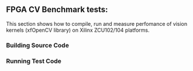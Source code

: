 ## FPGA CV Benchmark tests:

This section shows how to compile, run and measure perfomance of vision kernels (xfOpenCV library) on Xilinx ZCU102/104 platforms.
 
### Building Source Code

### Running Test Code 
